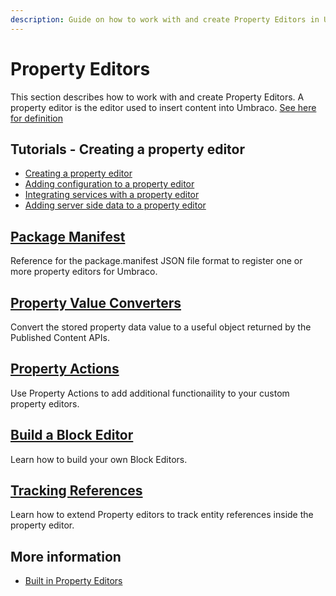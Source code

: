 ```yaml
---
description: Guide on how to work with and create Property Editors in Umbraco
---
```


# Property Editors

This section describes how to work with and create Property Editors. A property editor is the editor used to insert content into Umbraco. [See here for definition](../../fundamentals/backoffice/property-editors/)

## Tutorials - Creating a property editor

* [Creating a property editor](../../tutorials/creating-a-property-editor/)
* [Adding configuration to a property editor](../../tutorials/creating-a-property-editor/part-2.md)
* [Integrating services with a property editor](../../tutorials/creating-a-property-editor/part-3.md)
* [Adding server side data to a property editor](../../tutorials/creating-a-property-editor/part-4.md)

## [Package Manifest](../package-manifest.md)

Reference for the package.manifest JSON file format to register one or more property editors for Umbraco.

## [Property Value Converters](property-value-converters.md)

Convert the stored property data value to a useful object returned by the Published Content APIs.

## [Property Actions](property-actions.md)

Use Property Actions to add additional functionaility to your custom property editors.

## [Build a Block Editor](build-a-block-editor.md)

Learn how to build your own Block Editors.

## [Tracking References](tracking.md)

Learn how to extend Property editors to track entity references inside the property editor.

## More information

* [Built in Property Editors](../../fundamentals/backoffice/property-editors/built-in-umbraco-property-editors/)
